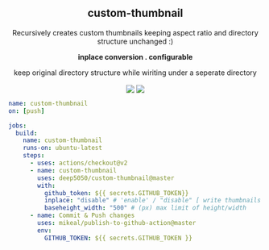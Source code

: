 

<p align=center> <h2 align=center>custom-thumbnail</h2></p>

<p align=center>Recursively creates custom thumbnails keeping aspect ratio and directory structure unchanged :)</p>
<p align=center> <b> inplace conversion . configurable </b>  </p>
<p align=center> keep original directory structure while wiriting under a seperate directory</p>

<p align=center>
  <img align=center src=http://hits.dwyl.com/deep5050/cppcheck-action.svg" />
  <img align=center src="https://img.shields.io/github/v/release/deep5050/cppcheck-action?style=flat-square" />                                                                  

</p>


```yaml
name: custom-thumbnail
on: [push]

jobs:
  build:
    name: custom-thumbnail
    runs-on: ubuntu-latest
    steps:
      - uses: actions/checkout@v2
      - name: custom-thumbnail
        uses: deep5050/custom-thumbnail@master
        with:
          github_token: ${{ secrets.GITHUB_TOKEN}}
          inplace: "disable" # 'enable' / "disable" [ write thumbnails at their origin path (replace) ], if disabled writes under '.thumbnails' directory 
          baseheight_width: "500" # (px) max limit of height/width
      - name: Commit & Push changes
        uses: mikeal/publish-to-github-action@master
        env:
          GITHUB_TOKEN: ${{ secrets.GITHUB_TOKEN }}

```
